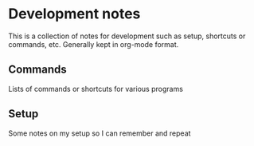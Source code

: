 # Development notes

This is a collection of notes for development such as setup, shortcuts or
commands, etc. Generally kept in org-mode format.

## Commands
Lists of commands or shortcuts for various programs

## Setup
Some notes on my setup so I can remember and repeat
